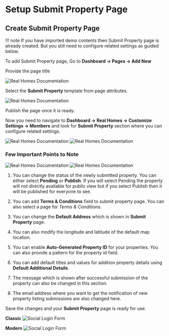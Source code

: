 # Setup Submit Property Page

## Create Submit Property Page
!!! note
    If you have imported demo contents then Submit Property page is already created. But you still need to configure related settings as guided below.

To add Submit Property page, Go to **Dashboard → Pages → Add New**

Provide the page title 

![Real Homes Documentation](images/member-pages/submit-property-title.png)

Select the **Submit Property** template from page attributes.

![Real Homes Documentation](images/member-pages/submit-property-template.png)

Publish the page once it is ready. 

Now you need to navigate to **Dashboard → Real Homes → Customize Settings → Members** and look for **Submit Property** section where you can configure related settings.

![Real Homes Documentation](images/member-pages/members-customizer.png) ![Real Homes Documentation](images/member-pages/submit-property-panel.png)

### Few Important Points to Note

![Real Homes Documentation](images/member-pages/submit-property-customizer-settings.png) ![Real Homes Documentation](images/member-pages/submit-property-customizer-settings-2.png)

1. You can change the status of the newly submitted property. You can either select **Pending** or **Publish**. If you will select Pending the property will not directly available for public view but if you select Publish then it will be published for everyone to see.

2. You can add **Terms & Conditions** field to submit property page. You can also select a page for *Terms & Conditions*.

3. You can change the **Default Address** which is shown in **Submit Property** page.

4. You can also modify the longitude and latitude of the default map location.

5. You can enable **Auto-Generated Property ID** for your properties. You can also provide a pattern for the property id field.

6. You can add default titles and values for addition property details using **Default Additional Details**.

7. The message which is shown after successful submission of the property can also be changed in this section.

8. The email address where you want to get the notification of new property listing submissions are also changed here.

Save the changes and your **Submit Property** page is ready for use. 

**Classic**
![Social Login Form](images/member-pages/submit-property-front-end.png)

**Modern**
![Social Login Form](images/member-pages/submit-property-front-end-mod.png)
